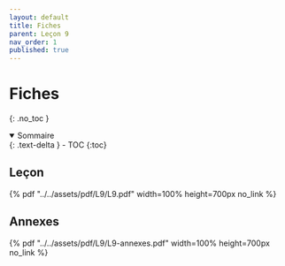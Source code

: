 ```yaml
---
layout: default
title: Fiches
parent: Leçon 9
nav_order: 1
published: true
---
```


# Fiches
{: .no_toc }

<details open markdown="block">
  <summary>
    Sommaire
  </summary>
  {: .text-delta }
- TOC
{:toc}
</details>

## Leçon

{% pdf "../../assets/pdf/L9/L9.pdf" width=100% height=700px no_link %} 

## Annexes

{% pdf "../../assets/pdf/L9/L9-annexes.pdf" width=100% height=700px no_link %} 

